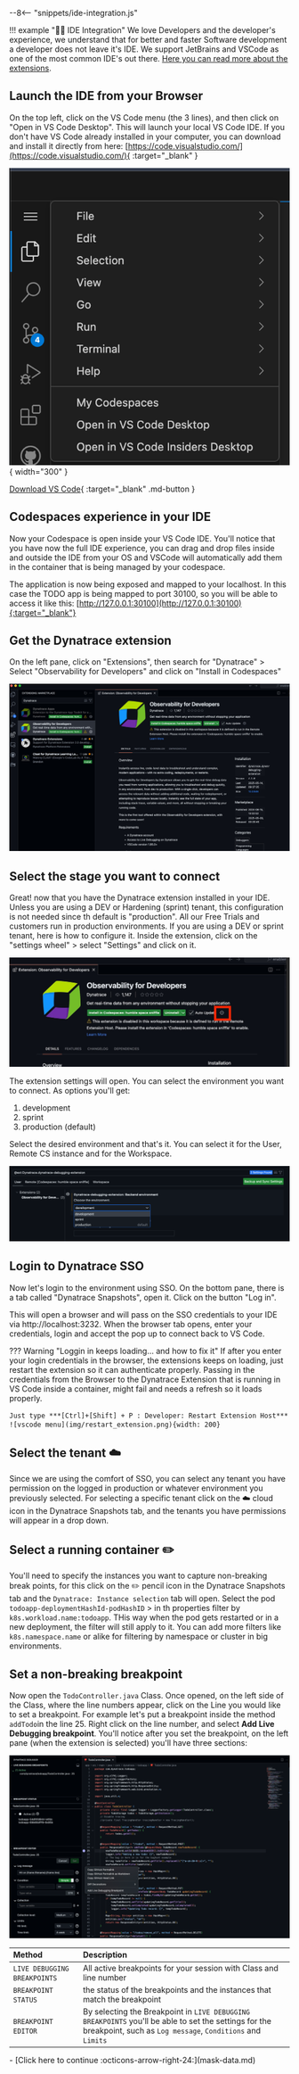 --8<-- "snippets/ide-integration.js"

!!! example "🧑‍💻 IDE Integration"
    We love Developers and the developer's experience, we understand that for better and faster Software development a developer does not leave it's IDE. We support JetBrains and VSCode as one of the most common IDE's out there. [Here you can read more about the extensions](https://docs.dynatrace.com/docs/observe/applications-and-microservices/developer-observability/offering-capabilities/ide-integration).


## Launch the IDE from your Browser

On the top left, click on the VS Code menu (the 3 lines), and then click on "Open in VS Code Desktop". This will launch your local VS Code IDE. If you don't have VS Code already installed in your computer, you can download and install it directly from here: [https://code.visualstudio.com/](https://code.visualstudio.com/){ :target="_blank" }

![vscode menu](img/vscode_web_menu.png){ width="300" }

[Download VS Code](https://code.visualstudio.com){ :target="_blank" .md-button }

## Codespaces experience in your IDE

Now your Codespace is open inside your VS Code IDE. You'll notice that you have now the full IDE experience, you can drag and drop files inside and outside the IDE from your OS and VSCode will automatically add them in the container that is being managed by your codespace. 

The application is now being exposed and mapped to your localhost. In this case the TODO app is being mapped to port 30100, so you will be able to access it like this: [http://127.0.0.1:30100](http://127.0.0.1:30100){:target="_blank"}

## Get the Dynatrace extension

On the left pane, click on "Extensions", then search for "Dynatrace" > Select "Observability for Developers" and click on "Install in Codespaces"

![vscode menu](img/ide_extension.jpg)


## Select the stage you want to connect

Great! now that you have the Dynatrace extension installed in your IDE. Unless you are using a DEV or Hardening (sprint) tenant, this configuration is not needed since th default is "production". All our Free Trials and customers run in production environments. 
If you are using a DEV or sprint tenant, here is how to configure it. Inside the extension, click on the "settings wheel" > select "Settings" and click on it.

![vscode menu](img/ide_extension_settings.jpg)

The extension settings will open. You can select the environment you want to connect. As options you'll get:

1. development  
2. sprint       
3. production (default)

Select the desired environment and that's it. You can select it for the User, Remote CS instance and for the Workspace.

![vscode menu](img/ide_select_environment.png)

## Login to Dynatrace SSO

Now let's login to the environment using SSO. On the bottom pane, there is a tab called "Dynatrace Snapshots", open it.  Click on the button "Log in".

This will open a browser and will pass on the SSO credentials to your IDE via http://localhost:3232. When the browser tab opens, enter your credentials, login and accept the pop up to connect back to VS Code. 

??? Warning "Loggin in keeps loading... and how to fix it"
    If after you enter your login credentials in the browser, the extensions keeps on loading, just restart the extension so it can authenticate properly. Passing in the credentials from the Browser to the Dynatrace Extension that is running in VS Code inside a container, might fail and needs a refresh so it loads properly. 
    
    Just type ***[Ctrl]+[Shift] + P : Developer: Restart Extension Host***
    ![vscode menu](img/restart_extension.png){width: 200}



## Select the tenant ☁️

Since we are using the comfort of SSO, you can select any tenant you have permission on the logged in production or whatever environment you previously selected. For selecting a specific tenant click on the ☁️ cloud icon in the Dynatrace Snapshots tab, and the tenants you have permissions will appear in a drop down.


## Select a running container ✏️

You'll need to specify the instances you want to capture non-breaking break points, for this click on the ✏️ pencil icon in the Dynatrace Snapshots tab and the ``Dynatrace: Instance selection`` tab will open. Select the pod ``todoapp-deploymentHashId-podHashID`` > in th properties filter by ``k8s.workload.name:todoapp``. THis way when the pod gets restarted or in a new deployment, the filter will still apply to it. You can add more filters like ``k8s.namespace.name`` or alike for filtering by namespace or cluster in big environments.


## Set a non-breaking breakpoint

Now open the ``TodoController.java`` Class. Once opened, on the left side of the Class, where the line numbers appear, click on the Line you would like to set a breakpoint. For example let's put a breakpoint inside the method ``addTodo``in the line 25. Right click on the line number, and select **Add Live Debugging breakpoint**. You'll notice after you set the breakpoint, on the left pane (when the extension is selected) you'll have three sections: 


![vscode menu](img/ide_breakpoint.png)


| Method      | Description                          |
| :---------- | :----------------------------------- |
| `LIVE DEBUGGING BREAKPOINTS`       | All active breakpoints for your session with Class and line number  |
| `BREAKPOINT STATUS`       | the status of the breakpoints and the instances that match the breakpoint |
| `BREAKPOINT EDITOR`    | By selecting the Breakpoint in `LIVE DEBUGGING BREAKPOINTS` you'll be able to set the settings for the breakpoint, such as `Log message`, `Conditions` and `Limits`  |


<div class="grid cards" markdown>
- [Click here to continue :octicons-arrow-right-24:](mask-data.md)
</div>

